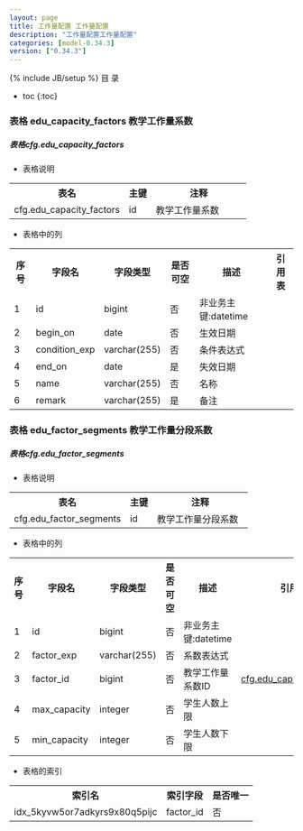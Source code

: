 ```yaml
---
layout: page
title: 工作量配置 工作量配置
description: "工作量配置工作量配置"
categories: [model-0.34.3]
version: ["0.34.3"]
---
```

{% include JB/setup %}
 目  录

* toc
{:toc}



### 表格 edu_capacity_factors 教学工作量系数
<div class="card card-info">
  <div class="card-header"><h5 id="table_cfg.edu_capacity_factors">表格cfg.edu_capacity_factors</h5></div>
  <div class="card-body">
<ul>
  <li>表格说明</li>
</ul>

<table class="table table-bordered table-striped table-condensed ">
<tr><th class="info_header">表名</th><th class="info_header">主键</th><th class="info_header" style="width:40%">注释</th>  </tr>
<tr><td>cfg.edu_capacity_factors</td><td>id</td><td>教学工作量系数</td>  </tr>
</table>
<ul>
  <li>表格中的列</li>
</ul>
<table class="table table-bordered table-striped table-condensed">
<tr><th class="info_header text-center">序号</th><th class="info_header">字段名</th><th class="info_header">字段类型</th><th class="info_header text-center">是否可空</th><th class="info_header">描述</th><th class="info_header">引用表</th>  </tr>
<tr><td class="text-center">1</td><td>id</td><td>bigint</td><td class="text-center">否</td><td>非业务主键:datetime</td><td></td>  </tr>
<tr><td class="text-center">2</td><td>begin_on</td><td>date</td><td class="text-center">否</td><td>生效日期</td><td></td>  </tr>
<tr><td class="text-center">3</td><td>condition_exp</td><td>varchar(255)</td><td class="text-center">否</td><td>条件表达式</td><td></td>  </tr>
<tr><td class="text-center">4</td><td>end_on</td><td>date</td><td class="text-center">是</td><td>失效日期</td><td></td>  </tr>
<tr><td class="text-center">5</td><td>name</td><td>varchar(255)</td><td class="text-center">否</td><td>名称</td><td></td>  </tr>
<tr><td class="text-center">6</td><td>remark</td><td>varchar(255)</td><td class="text-center">是</td><td>备注</td><td></td>  </tr>
</table>


  </div>
</div>

### 表格 edu_factor_segments 教学工作量分段系数
<div class="card card-info">
  <div class="card-header"><h5 id="table_cfg.edu_factor_segments">表格cfg.edu_factor_segments</h5></div>
  <div class="card-body">
<ul>
  <li>表格说明</li>
</ul>

<table class="table table-bordered table-striped table-condensed ">
<tr><th class="info_header">表名</th><th class="info_header">主键</th><th class="info_header" style="width:40%">注释</th>  </tr>
<tr><td>cfg.edu_factor_segments</td><td>id</td><td>教学工作量分段系数</td>  </tr>
</table>
<ul>
  <li>表格中的列</li>
</ul>
<table class="table table-bordered table-striped table-condensed">
<tr><th class="info_header text-center">序号</th><th class="info_header">字段名</th><th class="info_header">字段类型</th><th class="info_header text-center">是否可空</th><th class="info_header">描述</th><th class="info_header">引用表</th>  </tr>
<tr><td class="text-center">1</td><td>id</td><td>bigint</td><td class="text-center">否</td><td>非业务主键:datetime</td><td></td>  </tr>
<tr><td class="text-center">2</td><td>factor_exp</td><td>varchar(255)</td><td class="text-center">否</td><td>系数表达式</td><td></td>  </tr>
<tr><td class="text-center">3</td><td>factor_id</td><td>bigint</td><td class="text-center">否</td><td>教学工作量系数ID</td><td>            <a href="/model/cfg/workload.config/all.html#表格-edu_capacity_factors-教学工作量系数">cfg.edu_capacity_factors</a>
</td>  </tr>
<tr><td class="text-center">4</td><td>max_capacity</td><td>integer</td><td class="text-center">否</td><td>学生人数上限</td><td></td>  </tr>
<tr><td class="text-center">5</td><td>min_capacity</td><td>integer</td><td class="text-center">否</td><td>学生人数下限</td><td></td>  </tr>
</table>


<ul>
  <li>表格的索引</li>
</ul>
<table class="table table-bordered table-striped table-condensed">
  <tr>
<th class="info_header">索引名</th><th class="info_header">索引字段</th><th class="info_header">是否唯一</th>  </tr>
<tr><td>idx_5kyvw5or7adkyrs9x80q5pijc</td><td>factor_id</td><td>否</td>  </tr>
</table>
  </div>
</div>
